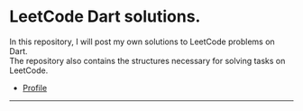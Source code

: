 # LeetCode Dart solutions.

In this repository, I will post my own solutions to LeetCode problems on Dart.<br>
The repository also contains the structures necessary for solving tasks on LeetCode.

- [Profile](https://leetcode.com/August_79/)

---